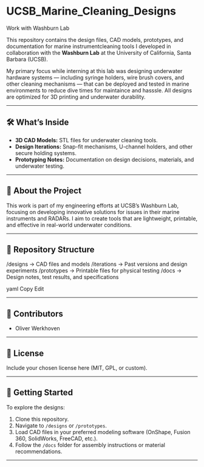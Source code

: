 # UCSB_Marine_Cleaning_Designs
Work with Washburn Lab

This repository contains the design files, CAD models, prototypes, and documentation for marine instrumentcleaning tools I developed in collaboration with the **Washburn Lab** at the University of California, Santa Barbara (UCSB).

My primary focus while interning at this lab was designing underwater hardware systems — including syringe holders, wire brush covers, and other cleaning mechanisms — that can be deployed and tested in marine environments to reduce dive times for maintaince and hasssle. All designs are optimized for 3D printing and underwater durability.

---

## 🛠 What’s Inside

- **3D CAD Models:** STL files for underwater cleaning tools.
- **Design Iterations:** Snap-fit mechanisms, U-channel holders, and other secure holding systems.
- **Prototyping Notes:** Documentation on design decisions, materials, and underwater testing.

---

## 🌊 About the Project

This work is part of my engineering efforts at UCSB’s Washburn Lab, focusing on developing innovative solutions for issues in their marine instruments and RADARs. I aim to create tools that are lightweight, printable, and effective in real-world underwater conditions.

---

## 📂 Repository Structure

/designs → CAD files and models
/iterations → Past versions and design experiments
/prototypes → Printable files for physical testing
/docs → Design notes, test results, and specifications

yaml
Copy
Edit

---

## 🤝 Contributors

- Oliver Werkhoven

---

## 📜 License

Include your chosen license here (MIT, GPL, or custom).

---

## 🚀 Getting Started

To explore the designs:
1. Clone this repository.
2. Navigate to `/designs` or `/prototypes`.
3. Load CAD files in your preferred modeling software (OnShape, Fusion 360, SolidWorks, FreeCAD, etc.).
4. Follow the `/docs` folder for assembly instructions or material recommendations.

---
